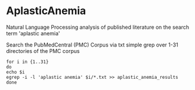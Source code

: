 AplasticAnemia
==============

Natural Language Processing analysis of published literature on the search term 'aplastic anemia'

Search the PubMedCentral (PMC) Corpus via txt simple grep over 1-31 directories of the PMC corpus

```
for i in {1..31}
do
echo $i
egrep -i -l 'aplastic anemia' $i/*.txt >> aplastic_anemia_results
done
```
